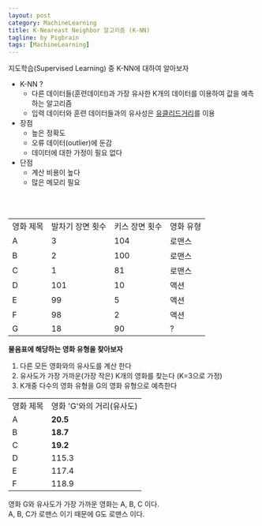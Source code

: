 ```yaml
---
layout: post
category: MachineLearning
title: K-Neareast Neighbor 알고리즘 (K-NN)
tagline: by Pigbrain
tags: [MachineLearning]
---
```

지도학습(Supervised Learning) 중 K-NN에 대하여 알아보자 

<!--more-->
  
* K-NN ?
	* 다른 데이터들(훈련데이터)과 가장 유사한 K개의 데이터를 이용하여 값을 예측하는  알고리즘
	* 입력 데이터와 훈련 데이터들과의 유사성은 [유클리드거리](https://en.wikipedia.org/wiki/Euclidean_distance)를 이용
* 장점
	* 높은 정확도
	* 오류 데이터(outlier)에 둔감
	* 데이터에 대한 가정이 필요 없다
* 단점
	* 계산 비용이 높다
	* 많은 메모리 필요 

<br>
<br>
<table>
<tr><td>영화 제목</td><td>발차기 장면 횟수</td><td>키스 장면 횟수</td><td>영화 유형</td></tr>
<tr><td>A</td><td>3</td><td>104</td><td>로맨스</td></tr>
<tr><td>B</td><td>2</td><td>100</td><td>로맨스</td></tr>
<tr><td>C</td><td>1</td><td>81</td><td>로맨스</td></tr>
<tr><td>D</td><td>101</td><td>10</td><td>액션</td></tr>
<tr><td>E</td><td>99</td><td>5</td><td>액션</td></tr>
<tr><td>F</td><td>98</td><td>2</td><td>액션</td></tr>
<tr><td>G</td><td>18</td><td>90</td><td>?</td></tr>
</table>


**물음표에 해당하는 영화 유형을 찾아보자**  
1. 다른 모든 영화와의 유사도를 계산 한다  
2. 유사도가 가장 가까운(가장 작은) K개의 영화를 찾는다 (K=3으로 가정)  
3. K개중 다수의 영화 유형을 G의 영화 유형으로 예측한다  

<table>
<tr><td>영화 제목</td><td>영화 'G'와의 거리(유사도)</td></tr>
<tr><td>A</td><td><strong>20.5</strong></td></tr>
<tr><td>B</td><td><strong>18.7</strong></td></tr>
<tr><td>C</td><td><strong>19.2</strong></td></tr>
<tr><td>D</td><td>115.3</td></tr>
<tr><td>E</td><td>117.4</td></tr>
<tr><td>F</td><td>118.9</td></tr>
</table>


영화 G와 유사도가 가장 가까운 영화는 A, B, C 이다.  
A, B, C가 로맨스 이기 때문에 G도 로맨스 이다.

 
